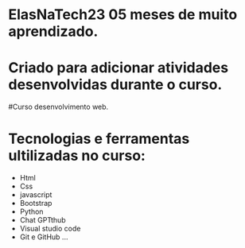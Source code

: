 # ElasNaTech23 05 meses de muito aprendizado.
# Criado para adicionar atividades desenvolvidas durante o curso.
#Curso desenvolvimento web.
# Tecnologias  e ferramentas ultilizadas no curso:

- Html
- Css
- javascript
- Bootstrap
- Python
- Chat GPTthub
- Visual studio code
- Git e GitHub ...
